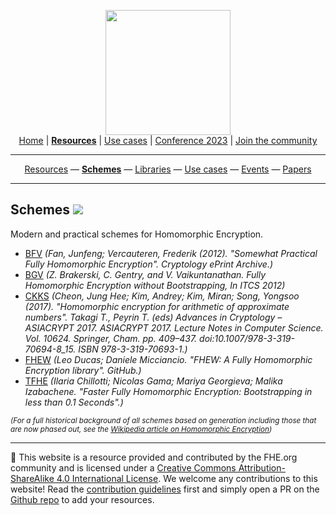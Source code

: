 <!-- Main header navigation -->
<p align="center">
  <img width="200" src="https://user-images.githubusercontent.com/5758427/180978488-db825482-5a58-4c7c-9589-c494a6f0be04.png"><br/>
  <a href="https://fhe-org.github.io">Home</a> | <a href="https://fhe-org.github.io/resources"><b>Resources</b></a> | <a href="https://fhe-org.github.io/use-cases">Use cases</a> | <a href="https://fhe-org.github.io/conferences/conference-2023/home">Conference 2023</a> | <a href="https://fhe-org.github.io/community">Join the community</a>
</p>
<hr/>
<!-- /Main header navigation -->
<!-- Resource categories links -->
<p align="center">
  <a href="https://fhe-org.github.io/resources">Resources</a>
  —
  <a href="https://fhe-org.github.io/resources/schemes"><b>Schemes</b></a>
  —
  <a href="https://fhe-org.github.io/resources/libraries">Libraries</a>
  —
  <a href="https://fhe-org.github.io/resources/use-cases">Use cases</a>
  —
  <a href="https://fhe-org.github.io/resources/events">Events</a>
  —
  <a href="https://fhe-org.github.io/resources/papers">Papers</a>
</p>
<hr/>
<!-- /Resource categories links -->

## Schemes [<img src="https://img.shields.io/badge/Github-edit%20this%20page-lightgrey">](https://github.com/FHE-org/fhe-org.github.io/blob/main/schemes.md)

Modern and practical schemes for Homomorphic Encryption.

- [BFV](https://eprint.iacr.org/2012/144) *(Fan, Junfeng; Vercauteren, Frederik (2012). "Somewhat Practical Fully Homomorphic Encryption". Cryptology ePrint Archive.)*
- [BGV](https://eprint.iacr.org/2011/277) *(Z. Brakerski, C. Gentry, and V. Vaikuntanathan. Fully Homomorphic Encryption without Bootstrapping, In ITCS 2012)*
- [CKKS](https://link.springer.com/chapter/10.1007/978-3-319-70694-8_15) *(Cheon, Jung Hee; Kim, Andrey; Kim, Miran; Song, Yongsoo (2017). "Homomorphic encryption for arithmetic of approximate numbers". Takagi T., Peyrin T. (eds) Advances in Cryptology – ASIACRYPT 2017. ASIACRYPT 2017. Lecture Notes in Computer Science. Vol. 10624. Springer, Cham. pp. 409–437. doi:10.1007/978-3-319-70694-8_15. ISBN 978-3-319-70693-1.)*
- [FHEW](https://github.com/lducas/FHEW) *(Leo Ducas; Daniele Micciancio. "FHEW: A Fully Homomorphic Encryption library". GitHub.)*
- [TFHE](https://tfhe.github.io/tfhe/) *(Ilaria Chillotti; Nicolas Gama; Mariya Georgieva; Malika Izabachene. "Faster Fully Homomorphic Encryption: Bootstrapping in less than 0.1 Seconds".)*

*<sub>(For a full historical background of all schemes based on generation including those that are now phased out, see the [Wikipedia article on Homomorphic Encryption](https://en.wikipedia.org/wiki/Homomorphic_encryption#History))*</sub>


<!--- Footer --->
<hr/>
💙 This website is a resource provided and contributed by the FHE.org community and is licensed under a <a rel="license" href="http://creativecommons.org/licenses/by-sa/4.0/">Creative Commons Attribution-ShareAlike 4.0 International License</a>. We welcome any contributions to this website! Read the <a href="https://fhe-org.github.io/contrib">contribution guidelines</a> first and simply open a PR on the <a href="https://github.com/fhe-org/fhe-org">Github repo</a> to add your resources.
